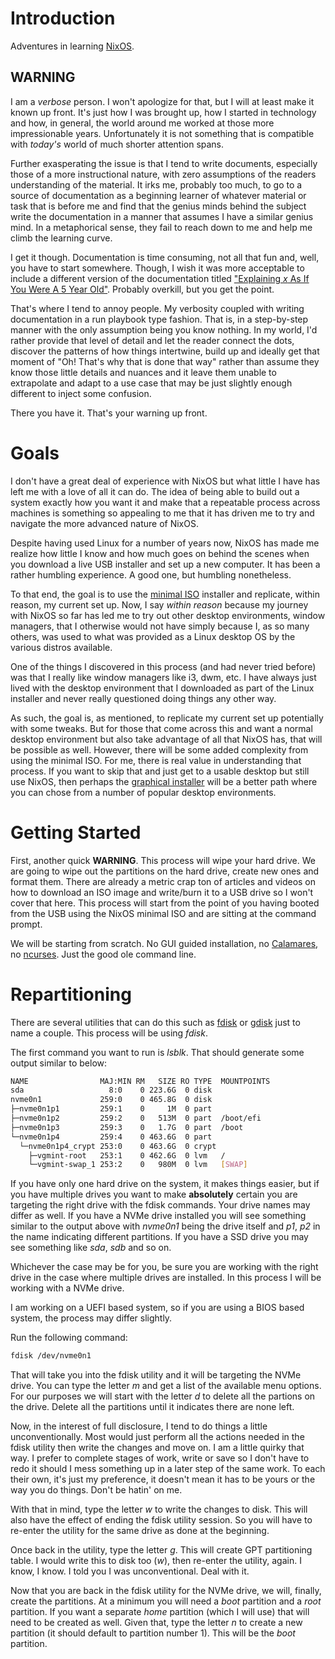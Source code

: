 # Introduction

Adventures in learning [NixOS](https://nixos.org/).

## WARNING

I am a _verbose_ person.  I won't apologize for that, but I will at least make it known up front.  It's just how I was brought up, how I started in technology and how, in general, the world around me worked at those more impressionable years.  Unfortunately it is not something that is compatible with _today's_ world of much shorter attention spans.

Further exasperating the issue is that I tend to write documents, especially those of a more instructional nature, with zero assumptions of the readers understanding of the material.  It irks me, probably too much, to go to a source of documentation as a beginning learner of whatever material or task that is before me and find that the genius minds behind the subject write the documentation in a manner that assumes I have a similar genius mind.  In a metaphorical sense, they fail to reach down to me and help me climb the learning curve.

I get it though.  Documentation is time consuming, not all that fun and, well, you have to start somewhere.  Though, I wish it was more acceptable to include a different version of the documentation titled ["Explaining _x_ As If You Were A 5 Year Old"](https://dev.to/ben/explain-tcp-like-im-five).  Probably overkill, but you get the point.

That's where I tend to annoy people.  My verbosity coupled with writing documentation in a run playbook type fashion.  That is, in a step-by-step manner with the only assumption being you know nothing.  In my world, I'd rather provide that level of detail and let the reader connect the dots, discover the patterns of how things intertwine, build up and ideally get that moment of "Oh!  That's why that is done that way" rather than assume they know those little details and nuances and it leave them unable to extrapolate and adapt to a use case that may be just slightly enough different to inject some confusion.

There you have it.  That's your warning up front.

# Goals

I don't have a great deal of experience with NixOS but what little I have has left me with a love of all it can do.  The idea of being able to build out a system exactly how you want it and make that a repeatable process across machines is something so appealing to me that it has driven me to try and navigate the more advanced nature of NixOS.

Despite having used Linux for a number of years now, NixOS has made me realize how little I know and how much goes on behind the scenes when you download a live USB installer and set up a new computer.  It has been a rather humbling experience.  A good one, but humbling nonetheless.

To that end, the goal is to use the [minimal ISO](https://nixos.org/download.html#nixos-iso) installer and replicate, within reason, my current set up.  Now, I say _within reason_ because my journey with NixOS so far has led me to try out other desktop environments, window managers, that I otherwise would not have simply because I, as so many others, was used to what was provided as a Linux desktop OS by the various distros available.

One of the things I discovered in this process (and had never tried before) was that I really like window managers like i3, dwm, etc.  I have always just lived with the desktop environment that I downloaded as part of the Linux installer and never really questioned doing things any other way.

As such, the goal is, as mentioned, to replicate my current set up potentially with some tweaks.  But for those that come across this and want a normal desktop environment but also take advantage of all that NixOS has, that will be possible as well.  However, there will be some added complexity from using the minimal ISO.  For me, there is real value in understanding that process.  If you want to skip that and just get to a usable desktop but still use NixOS, then perhaps the [graphical installer](https://nixos.org/download.html#nixos-iso) will be a better path where you can chose from a number of popular desktop environments.

# Getting Started

First, another quick **WARNING**.  This process will wipe your hard drive.  We are going to wipe out the partitions on the hard drive, create new ones and format them.  There are already a metric crap ton of articles and videos on how to download an ISO image and write/burn it to a USB drive so I won't cover that here.  This process will start from the point of you having booted from the USB using the NixOS minimal ISO and are sitting at the command prompt.

We will be starting from scratch.  No GUI guided installation, no [Calamares](https://calamares.io/), no [ncurses](https://en.wikipedia.org/wiki/Ncurses).  Just the good ole command line.

# Repartitioning

There are several utilities that can do this such as [fdisk](https://linux.die.net/man/8/fdisk) or [gdisk](https://linux.die.net/man/8/gdisk) just to name a couple.  This process will be using _fdisk_.

The first command you want to run is _lsblk_.  That should generate some output similar to below:

```bash
NAME                MAJ:MIN RM   SIZE RO TYPE  MOUNTPOINTS
sda                   8:0    0 223.6G  0 disk  
nvme0n1             259:0    0 465.8G  0 disk  
├─nvme0n1p1         259:1    0     1M  0 part  
├─nvme0n1p2         259:2    0   513M  0 part  /boot/efi
├─nvme0n1p3         259:3    0   1.7G  0 part  /boot
└─nvme0n1p4         259:4    0 463.6G  0 part  
  └─nvme0n1p4_crypt 253:0    0 463.6G  0 crypt 
    ├─vgmint-root   253:1    0 462.6G  0 lvm   /
    └─vgmint-swap_1 253:2    0   980M  0 lvm   [SWAP]
```

If you have only one hard drive on the system, it makes things easier, but if you have multiple drives you want to make **absolutely** certain you are targeting the right drive with the fdisk commands.  Your drive names may differ as well.  If you have a NVMe drive installed you will see something similar to the output above with _nvme0n1_ being the drive itself and _p1_, _p2_ in the name indicating different partitions.  If you have a SSD drive you may see something like _sda_, _sdb_ and so on.

Whichever the case may be for you, be sure you are working with the right drive in the case where multiple drives are installed.  In this process I will be working with a NVMe drive.

I am working on a UEFI based system, so if you are using a BIOS based system, the process may differ slightly.

Run the following command:

```bash
fdisk /dev/nvme0n1
```

That will take you into the fdisk utility and it will be targeting the NVMe drive.  You can type the letter _m_ and get a list of the available menu options.  For our purposes we will start with the letter _d_ to delete all the partions on the drive.  Delete all the partitions until it indicates there are none left.

Now, in the interest of full disclosure, I tend to do things a little unconventionally.  Most would just perform all the actions needed in the fdisk utility then write the changes and move on.  I am a little quirky that way.  I prefer to complete stages of work, write or save so I don't have to redo it should I mess something up in a later step of the same work.  To each their own, it's just my preference, it doesn't mean it has to be yours or the way you do things.  Don't be hatin' on me.

With that in mind, type the letter _w_ to write the changes to disk.  This will also have the effect of ending the fdisk utility session.  So you will have to re-enter the utility for the same drive as done at the beginning.

Once back in the utility, type the letter _g_.  This will create GPT partitioning table.  I would write this to disk too (_w_), then re-enter the utility, again.  I know, I know.  I told you I was unconventional.  Deal with it.

Now that you are back in the fdisk utility for the NVMe drive, we will, finally, create the partitions.  At a minimum you will need a _boot_ partition and a _root_ partition.  If you want a separate _home_ partition (which I will use) that will need to be created as well.  Given that, type the letter _n_ to create a new partition (it should default to partition number 1).  This will be the _boot_ partition.

